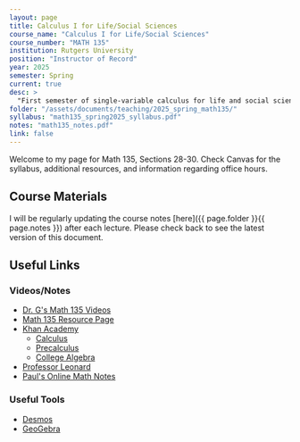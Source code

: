 ```yaml
---
layout: page
title: Calculus I for Life/Social Sciences
course_name: "Calculus I for Life/Social Sciences"
course_number: "MATH 135"
institution: Rutgers University
position: "Instructor of Record"
year: 2025
semester: Spring
current: true
desc: >
  "First semester of single-variable calculus for life and social science majors."
folder: "/assets/documents/teaching/2025_spring_math135/"
syllabus: "math135_spring2025_syllabus.pdf"
notes: "math135_notes.pdf"
link: false
---
```


Welcome to my page for Math 135, Sections 28-30. Check Canvas for the syllabus, additional resources, and information regarding office hours.

## Course Materials

<!-- You may access your syllabus [here]({{ page.folder }}{{ page.syllabus }}). -->

I will be regularly updating the course notes [here]({{ page.folder }}{{ page.notes }}) after each lecture. Please check back to see the latest version of this document.


## Useful Links

### Videos/Notes

* [Dr. G's Math 135 Videos](https://www.youtube.com/channel/UCTSEoE-a7NgVwzqATyp47kA)
* [Math 135 Resource Page](https://sites.rutgers.edu/joseph-guadagni/135-2/)
* [Khan Academy](https://www.khanacademy.org)
  - [Calculus](https://www.khanacademy.org/math/ap-calculus-ab)
  - [Precalculus](https://www.khanacademy.org/math/precalculus)
  - [College Algebra](https://www.khanacademy.org/math/college-algebra)
* [Professor Leonard](https://www.youtube.com/playlist?list=PLF797E961509B4EB5)
* [Paul's Online Math Notes](https://tutorial.math.lamar.edu/Classes/CalcI/CalcI.aspx)



### Useful Tools

* [Desmos](https://www.desmos.com/calculator)
* [GeoGebra](https://www.geogebra.org/)
